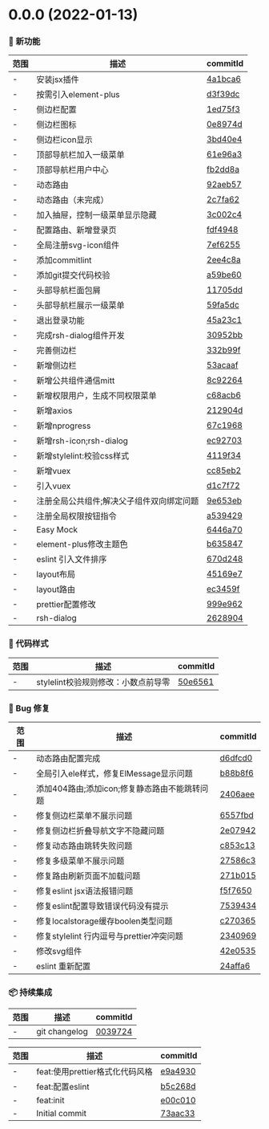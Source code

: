 # 0.0.0 (2022-01-13)

### 🌟 新功能
范围|描述|commitId
--|--|--
 - | 安装jsx插件 | [4a1bca6](https://github.com/Calvin66/vite-vue3-admin/commit/4a1bca6)
 - | 按需引入element-plus | [d3f39dc](https://github.com/Calvin66/vite-vue3-admin/commit/d3f39dc)
 - | 侧边栏配置 | [1ed75f3](https://github.com/Calvin66/vite-vue3-admin/commit/1ed75f3)
 - | 侧边栏图标 | [0e8974d](https://github.com/Calvin66/vite-vue3-admin/commit/0e8974d)
 - | 侧边栏icon显示 | [3bd40e4](https://github.com/Calvin66/vite-vue3-admin/commit/3bd40e4)
 - | 顶部导航栏加入一级菜单 | [61e96a3](https://github.com/Calvin66/vite-vue3-admin/commit/61e96a3)
 - | 顶部导航栏用户中心 | [fb2dd8a](https://github.com/Calvin66/vite-vue3-admin/commit/fb2dd8a)
 - | 动态路由 | [92aeb57](https://github.com/Calvin66/vite-vue3-admin/commit/92aeb57)
 - | 动态路由（未完成） | [2c7fa62](https://github.com/Calvin66/vite-vue3-admin/commit/2c7fa62)
 - | 加入抽屉，控制一级菜单显示隐藏 | [3c002c4](https://github.com/Calvin66/vite-vue3-admin/commit/3c002c4)
 - | 配置路由、新增登录页 | [fdf4948](https://github.com/Calvin66/vite-vue3-admin/commit/fdf4948)
 - | 全局注册svg-icon组件 | [7ef6255](https://github.com/Calvin66/vite-vue3-admin/commit/7ef6255)
 - | 添加commitlint | [2ee4c8a](https://github.com/Calvin66/vite-vue3-admin/commit/2ee4c8a)
 - | 添加git提交代码校验 | [a59be60](https://github.com/Calvin66/vite-vue3-admin/commit/a59be60)
 - | 头部导航栏面包屑 | [11705dd](https://github.com/Calvin66/vite-vue3-admin/commit/11705dd)
 - | 头部导航栏展示一级菜单 | [59fa5dc](https://github.com/Calvin66/vite-vue3-admin/commit/59fa5dc)
 - | 退出登录功能 | [45a23c1](https://github.com/Calvin66/vite-vue3-admin/commit/45a23c1)
 - | 完成rsh-dialog组件开发 | [30952bb](https://github.com/Calvin66/vite-vue3-admin/commit/30952bb)
 - | 完善侧边栏 | [332b99f](https://github.com/Calvin66/vite-vue3-admin/commit/332b99f)
 - | 新增侧边栏 | [53acaaf](https://github.com/Calvin66/vite-vue3-admin/commit/53acaaf)
 - | 新增公共组件通信mitt | [8c92264](https://github.com/Calvin66/vite-vue3-admin/commit/8c92264)
 - | 新增权限用户，生成不同权限菜单 | [c68acb6](https://github.com/Calvin66/vite-vue3-admin/commit/c68acb6)
 - | 新增axios | [212904d](https://github.com/Calvin66/vite-vue3-admin/commit/212904d)
 - | 新增nprogress | [67c1968](https://github.com/Calvin66/vite-vue3-admin/commit/67c1968)
 - | 新增rsh-icon;rsh-dialog | [ec92703](https://github.com/Calvin66/vite-vue3-admin/commit/ec92703)
 - | 新增stylelint:校验css样式 | [4119f34](https://github.com/Calvin66/vite-vue3-admin/commit/4119f34)
 - | 新增vuex | [cc85eb2](https://github.com/Calvin66/vite-vue3-admin/commit/cc85eb2)
 - | 引入vuex | [d1c7f72](https://github.com/Calvin66/vite-vue3-admin/commit/d1c7f72)
 - | 注册全局公共组件;解决父子组件双向绑定问题 | [9e653eb](https://github.com/Calvin66/vite-vue3-admin/commit/9e653eb)
 - | 注册全局权限按钮指令 | [a539429](https://github.com/Calvin66/vite-vue3-admin/commit/a539429)
 - | Easy Mock | [6446a70](https://github.com/Calvin66/vite-vue3-admin/commit/6446a70)
 - | element-plus修改主题色 | [b635847](https://github.com/Calvin66/vite-vue3-admin/commit/b635847)
 - | eslint 引入文件排序 | [670d248](https://github.com/Calvin66/vite-vue3-admin/commit/670d248)
 - | layout布局 | [45169e7](https://github.com/Calvin66/vite-vue3-admin/commit/45169e7)
 - | layout路由 | [ec3459f](https://github.com/Calvin66/vite-vue3-admin/commit/ec3459f)
 - | prettier配置修改 | [999e962](https://github.com/Calvin66/vite-vue3-admin/commit/999e962)
 - | rsh-dialog | [2628904](https://github.com/Calvin66/vite-vue3-admin/commit/2628904)


### 🎨 代码样式
范围|描述|commitId
--|--|--
 - | stylelint校验规则修改：小数点前导零 | [50e6561](https://github.com/Calvin66/vite-vue3-admin/commit/50e6561)


### 🐛 Bug 修复
范围|描述|commitId
--|--|--
 - | 动态路由配置完成 | [d6dfcd0](https://github.com/Calvin66/vite-vue3-admin/commit/d6dfcd0)
 - | 全局引入ele样式，修复ElMessage显示问题 | [b88b8f6](https://github.com/Calvin66/vite-vue3-admin/commit/b88b8f6)
 - | 添加404路由;添加icon;修复静态路由不能跳转问题 | [2406aee](https://github.com/Calvin66/vite-vue3-admin/commit/2406aee)
 - | 修复侧边栏菜单不展示问题 | [6557fbd](https://github.com/Calvin66/vite-vue3-admin/commit/6557fbd)
 - | 修复侧边栏折叠导航文字不隐藏问题 | [2e07942](https://github.com/Calvin66/vite-vue3-admin/commit/2e07942)
 - | 修复动态路由跳转失败问题 | [c853c13](https://github.com/Calvin66/vite-vue3-admin/commit/c853c13)
 - | 修复多级菜单不展示问题 | [27586c3](https://github.com/Calvin66/vite-vue3-admin/commit/27586c3)
 - | 修复路由刷新页面不加载问题 | [271b015](https://github.com/Calvin66/vite-vue3-admin/commit/271b015)
 - | 修复eslint jsx语法报错问题 | [f5f7650](https://github.com/Calvin66/vite-vue3-admin/commit/f5f7650)
 - | 修复eslint配置导致错误代码没有提示 | [7539434](https://github.com/Calvin66/vite-vue3-admin/commit/7539434)
 - | 修复localstorage缓存boolen类型问题 | [c270365](https://github.com/Calvin66/vite-vue3-admin/commit/c270365)
 - | 修复stylelint 行内逗号与prettier冲突问题 | [2340969](https://github.com/Calvin66/vite-vue3-admin/commit/2340969)
 - | 修改svg组件 | [42e0535](https://github.com/Calvin66/vite-vue3-admin/commit/42e0535)
 - | eslint 重新配置 | [24affa6](https://github.com/Calvin66/vite-vue3-admin/commit/24affa6)


### 📦 持续集成
范围|描述|commitId
--|--|--
 - | git changelog | [0039724](https://github.com/Calvin66/vite-vue3-admin/commit/0039724)


范围|描述|commitId
--|--|--
 - | feat:使用prettier格式化代码风格 | [e9a4930](https://github.com/Calvin66/vite-vue3-admin/commit/e9a4930)
 - | feat:配置eslint | [b5c268d](https://github.com/Calvin66/vite-vue3-admin/commit/b5c268d)
 - | feat:init | [e00c010](https://github.com/Calvin66/vite-vue3-admin/commit/e00c010)
 - | Initial commit | [73aac33](https://github.com/Calvin66/vite-vue3-admin/commit/73aac33)

